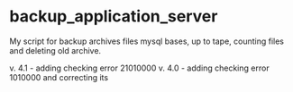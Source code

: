 backup_application_server
=========================
My script for backup archives files mysql bases, up to tape, counting files and deleting old archive.


v. 4.1 - adding checking error  21010000
v. 4.0 - adding checking error  1010000 and correcting its

